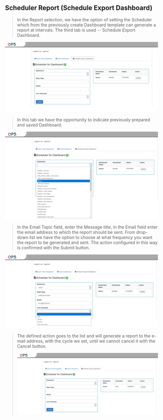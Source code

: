 Scheduler Report (Schedule Export Dashboard)
--------------------------------------------

> In the Report selection, we have the option of setting the Scheduler
> which from the previously create Dashboard template can generate a
> report at intervals. The third tab is used -- Schedule Export
> Dashboard.

![](./media/media/image48.png)

> In this tab we have the opportunity to indicate previously prepared
> and saved Dashboard.

![](./media/media/image49.png)

> In the Email Topic field, enter the Message title, in the Email field
> enter the email address to which the report should be sent. From
> drop-down list we have the option to choose at what frequency you want
> the report to be generated and sent. The action configured in this way
> is confirmed with the Submit button.

![](./media/media/image50.png)

> The defined action goes to the list and will generate a report to the
> e-mail address, with the cycle we set, until we cannot cancel it with
> the Cancel button.
>
> ![](./media/media/image51.png)
